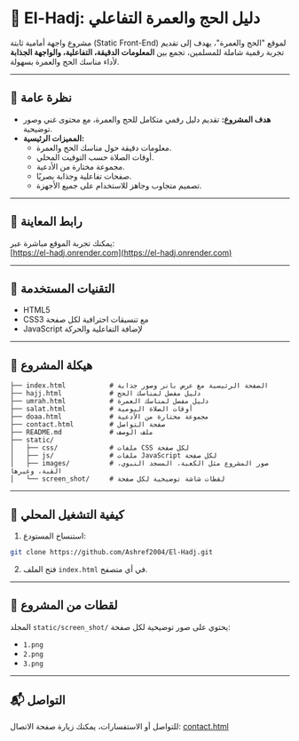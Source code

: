 
# 🌟 El-Hadj: دليل الحج والعمرة التفاعلي

مشروع واجهة أمامية ثابتة (Static Front-End) لموقع "الحج والعمرة"، يهدف إلى تقديم تجربة رقمية شاملة للمسلمين، تجمع بين **المعلومات الدقيقة، التفاعلية، والواجهة الجذابة** لأداء مناسك الحج والعمرة بسهولة.

---

## 📌 نظرة عامة
- **هدف المشروع:** تقديم دليل رقمي متكامل للحج والعمرة، مع محتوى غني وصور توضيحية.  
- **المميزات الرئيسية:**  
  - معلومات دقيقة حول مناسك الحج والعمرة.  
  - أوقات الصلاة حسب التوقيت المحلي.  
  - مجموعة مختارة من الأدعية.  
  - صفحات تفاعلية وجذابة بصريًا.  
  - تصميم متجاوب وجاهز للاستخدام على جميع الأجهزة.  

---

## 🔗 رابط المعاينة
يمكنك تجربة الموقع مباشرة عبر:  
[https://el-hadj.onrender.com](https://el-hadj.onrender.com)

---

## 🧰 التقنيات المستخدمة
- HTML5  
- CSS3 مع تنسيقات احترافية لكل صفحة  
- JavaScript لإضافة التفاعلية والحركة  

---

## 📁 هيكلة المشروع

```
├── index.html           # الصفحة الرئيسية مع عرض بانر وصور جذابة
├── hajj.html            # دليل مفصل لمناسك الحج
├── umrah.html           # دليل مفصل لمناسك العمرة
├── salat.html           # أوقات الصلاة اليومية
├── doaa.html            # مجموعة مختارة من الأدعية
├── contact.html         # صفحة التواصل
├── README.md            # ملف الوصف
├── static/
│   ├── css/             # ملفات CSS لكل صفحة
│   ├── js/              # ملفات JavaScript لكل صفحة
│   ├── images/          # صور المشروع مثل الكعبة، المسجد النبوي، القبة، وغيرها
│   └── screen_shot/     # لقطات شاشة توضيحية لكل صفحة
```

---

## 🚀 كيفية التشغيل المحلي
1. استنساخ المستودع:
```bash
git clone https://github.com/Ashref2004/El-Hadj.git
```
2. فتح الملف `index.html` في أي متصفح.

---

## 📸 لقطات من المشروع
المجلد `static/screen_shot/` يحتوي على صور توضيحية لكل صفحة:
- `1.png`  
- `2.png`  
- `3.png`  

---

## 📬 التواصل
للتواصل أو الاستفسارات، يمكنك زيارة صفحة الاتصال: [contact.html](contact.html)
